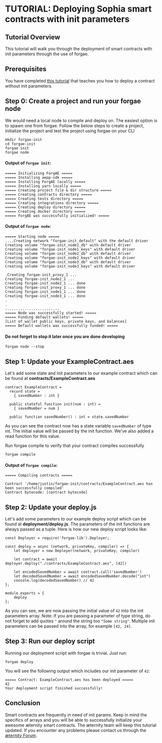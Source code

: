 # TUTORIAL: Deploying Sophia smart contracts with init parameters

## Tutorial Overview

This tutorial will walk you through the deployment of smart contracts with init parameters through the use of forgae.

## Prerequisites

You have completed [this tutorial](smart-contract-deployment-in-forgae.md) that teaches you how to deploy a contract without init parameters.

## Step 0: Create a project and run your forgae node

We would need a local node to compile and deploy on. The easiest option is to spawn one from forgae. Follow the below steps to create a project, initialize the project and test the project using forgae on your CLI

```
mkdir forgae-init
cd forgae-init
forgae init
forgae node
```

#### Output of `forgae init`:

```
===== Initializing ForgAE =====
===== Installing aepp-sdk =====
===== Installing ForgAE locally =====
===== Installing yarn locally =====
===== Creating project file & dir structure =====
===== Creating contracts directory =====
===== Creating tests directory =====
===== Creating integrations directory =====
===== Creating deploy directory =====
===== Creating docker directory =====
===== ForgAE was successfully initialized! =====
```

#### Output of `forgae node`:

```
===== Starting node =====
....Creating network "forgae-init_default" with the default driver
Creating volume "forgae-init_node1_db" with default driver
Creating volume "forgae-init_node1_keys" with default driver
Creating volume "forgae-init_node2_db" with default driver
Creating volume "forgae-init_node2_keys" with default driver
Creating volume "forgae-init_node3_db" with default driver
Creating volume "forgae-init_node3_keys" with default driver

.Creating forgae-init_proxy_1 ... 
Creating forgae-init_node2_1 ... 
Creating forgae-init_node2_1 ... done
Creating forgae-init_proxy_1 ... done
Creating forgae-init_node1_1 ... done
Creating forgae-init_node3_1 ... done
.
.
.........................
===== Node was successfully started! =====
===== Funding default wallets! =====
[List of wallet public keys, private keys, and balances]
===== Default wallets was successfully funded! =====
```

#### Do not forget to stop it later once you are done developing

```
forgae node --stop
```

## Step 1: Update your ExampleContract.aes

Let's add some state and init parameters to our example contract which can be found at **contracts/ExampleContract.aes**

```
contract ExampleContract =
  record state =
    { savedNumber : int }

  public stateful function init(num : int) =
    { savedNumber = num }

  public function savedNumber() : int = state.savedNumber
```

As you can see the contract now has a state variable `savedNumber` of type int. The initial value will be passed by the init function. We've also added a read function for this value.

Run forgae compile to verify that your contract compiles successfully

```
forgae compile
```

#### Output of `forgae compile`:

```
===== Compiling contracts =====

Contract '/home/justin/forgae-init/contracts/ExampleContract.aes has been successfully compiled'
Contract bytecode: [contract bytecode]
```

## Step 2: Update your deploy.js

Let's add some parameters to our example deploy script which can be found at **deployment/deploy.js**. The parameters of the init functions are always passed as a tuple. Here is how our new deploy script looks like:

```
const Deployer = require('forgae-lib').Deployer;

const deploy = async (network, privateKey, compiler) => {
    let deployer = new Deployer(network, privateKey, compiler)

	let contract = await deployer.deploy("./contracts/ExampleContract.aes", [42])

	let encodedSavedNumber = await contract.call('savedNumber')
	let decodedSavedNumber = await encodedSavedNumber.decode("int")
	console.log(decodedSavedNumber) // 42
};

module.exports = {
	deploy
};

```

As you can see, we are now passing the initial value of `42` into the init parameters array. Note: If you are passing a parameter of type string, do not forget to add quotes `"` around the string too `"Some string"`. Multiple init parameters can be passed into the array, for example `[42, 24]`.

## Step 3: Run our deploy script

Running our deployment script with forgae is trivial. Just run:
```
forgae deploy
```

You will see the following output which includes our init parameter of `42`:

```
===== Contract: ExampleContract.aes has been deployed =====
42
Your deployment script finished successfully!
```

## Conclusion

Smart contracts are frequently in need of init params. Keep in mind the specifics of arrays and you will be able to successfully initialize your awesome æternity smart contracts. The æternity team will keep this tutorial updated. If you encounter any problems please contact us through the [æternity Forum](https://forum.aeternity.com/c/development).
